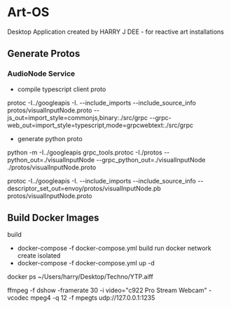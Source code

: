 # Art-OS

Desktop Application created by HARRY J DEE - for reactive art installations

## Generate Protos

### AudioNode Service

- compile typescript client proto

protoc -I../googleapis -I. --include_imports --include_source_info protos/visualInputNode.proto --js_out=import_style=commonjs,binary:./src/grpc --grpc-web_out=import_style=typescript,mode=grpcwebtext:./src/grpc

- generate python proto

python -m -I../googleapis grpc_tools.protoc -I./protos --python_out=./visualInputNode --grpc_python_out=./visualInputNode ./protos/visualInputNode.proto

protoc -I../googleapis -I. --include_imports --include_source_info --descriptor_set_out=envoy/protos/visualInputNode.pb protos/visualInputNode.proto

## Build Docker Images

build

- docker-compose -f docker-compose.yml build
  run
  docker network create isolated
- docker-compose -f docker-compose.yml up -d

docker ps
~/Users/harry/Desktop/Techno/YTP.aiff

ffmpeg -f dshow -framerate 30 -i video="c922 Pro Stream Webcam" -vcodec mpeg4 -q 12 -f mpegts udp://127.0.0.1:1235
